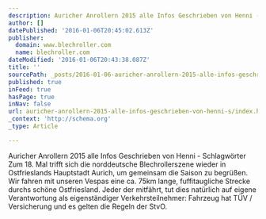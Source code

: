 ```yaml
---
description: Auricher Anrollern 2015 alle Infos Geschrieben von Henni - Schlagwörter Zum 18. Mal trifft sich die norddeutsche Blechrollerszene wieder in Ostfrieslands Haupts
author: []
datePublished: '2016-01-06T20:45:02.613Z'
publisher:
  domain: www.blechroller.com
  name: blechroller.com
dateModified: '2016-01-06T20:43:38.087Z'
title: ''
sourcePath: _posts/2016-01-06-auricher-anrollern-2015-alle-infos-geschrieben-von-henni-s.md
published: true
inFeed: true
hasPage: true
inNav: false
url: auricher-anrollern-2015-alle-infos-geschrieben-von-henni-s/index.html
_context: 'http://schema.org'
_type: Article

---
```

Auricher Anrollern 2015 alle Infos Geschrieben von Henni - Schlagwörter Zum 18\. Mal trifft sich die norddeutsche Blechrollerszene wieder in Ostfrieslands Hauptstadt Aurich, um gemeinsam die Saison zu begrüßen. Wir fahren mit unseren Vespas eine ca. 75km lange, fuffitaugliche Strecke durchs schöne Ostfriesland. Jeder der mitfährt, tut dies natürlich auf eigene Verantwortung als eigenständiger Verkehrsteilnehmer: Fahrzeug hat TÜV / Versicherung und es gelten die Regeln der StvO.